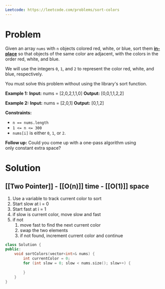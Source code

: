 ```yaml
---
Leetcode: https://leetcode.com/problems/sort-colors
---
```

# Problem

Given an array `nums` with `n` objects colored red, white, or blue, sort them **[in-place](https://en.wikipedia.org/wiki/In-place_algorithm)** so that objects of the same color are adjacent, with the colors in the order red, white, and blue.

We will use the integers `0`, `1`, and `2` to represent the color red, white, and blue, respectively.

You must solve this problem without using the library's sort function.

**Example 1:**
**Input:** nums = [2,0,2,1,1,0]
**Output:** [0,0,1,1,2,2]

**Example 2:**
**Input:** nums = [2,0,1]
**Output:** [0,1,2]

**Constraints:**
- `n == nums.length`
- `1 <= n <= 300`
- `nums[i]` is either `0`, `1`, or `2`.

**Follow up:** Could you come up with a one-pass algorithm using only constant extra space?

# Solution

## [[Two Pointer]] - [[O(n)]] time - [[O(1)]] space

1. Use a variable to track current color to sort
2. Start slow at i = 0
3. Start fast at i = 1
4. if slow is current color, move slow and fast
5. if not
	1. move fast to find the next current color
	2. swap the two elements
	3. if not found, increment current color and continue

```cpp
class Solution {
public:
	void sortColors(vector<int>& nums) {
		int currentColor = 0;
		for (int slow = 0; slow < nums.size(); slow++) {
			
		}
	}
}
```
